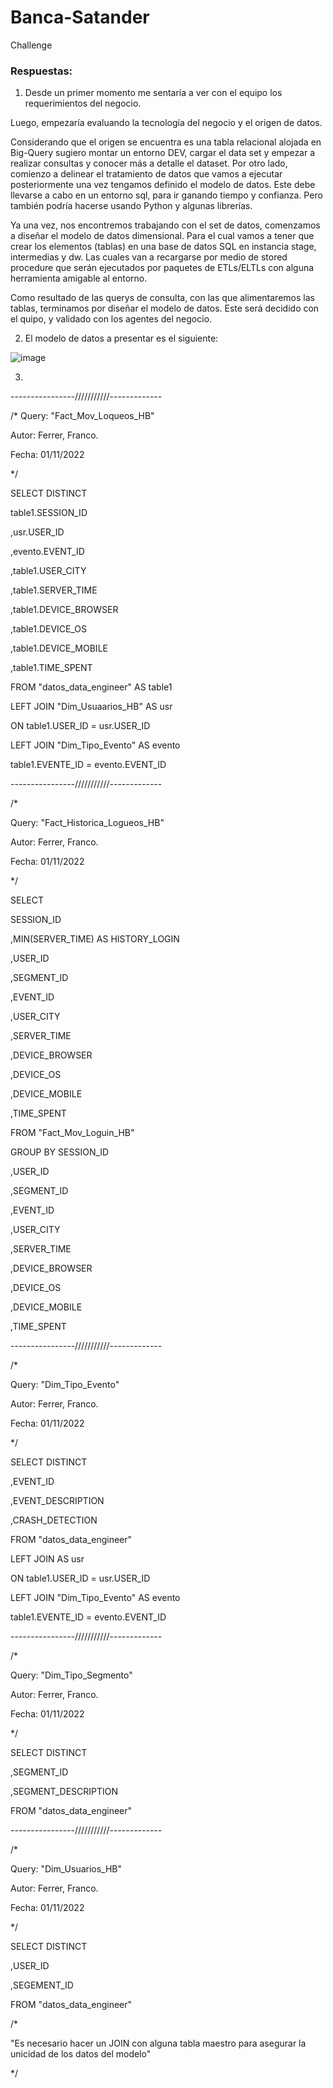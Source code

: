 # Banca-Satander
Challenge

### Respuestas:

1) Desde un primer momento me sentaría a ver con el equipo los requerimientos del negocio.

Luego, empezaría evaluando la tecnología del negocio y el origen de datos.

Considerando que el origen se encuentra es una tabla relacional alojada en Big-Query sugiero montar un entorno DEV, cargar el data set y empezar a realizar consultas y conocer más a detalle el dataset. Por otro lado, comienzo a delinear el tratamiento de datos que vamos a ejecutar posteriormente una vez tengamos definido el modelo de datos. Este debe llevarse a cabo en un entorno sql, para ir ganando tiempo y confianza. Pero también podría hacerse usando Python y algunas librerías.

Ya una vez, nos encontremos trabajando con el set de datos, comenzamos a diseñar el modelo de datos dimensional. Para el cual vamos a tener que crear los elementos (tablas) en una base de datos SQL en instancia stage, intermedias y dw. Las cuales van a recargarse por medio de stored procedure que serán ejecutados por paquetes de ETLs/ELTLs con alguna herramienta amigable al entorno.

Como resultado de las querys de consulta, con las que alimentaremos las tablas, terminamos por diseñar el modelo de datos. Este será decidido con el quipo, y validado con los agentes del negocio.

2) El modelo de datos a presentar es el siguiente:

![image](https://user-images.githubusercontent.com/105885683/199309454-cc29a576-1566-4678-9334-309a93030d93.png)


3)

----------------///////////-------------

/*
Query: "Fact_Mov_Loqueos_HB"

Autor: Ferrer, Franco.

Fecha: 01/11/2022

*/

SELECT DISTINCT

table1.SESSION_ID

,usr.USER_ID

,evento.EVENT_ID

,table1.USER_CITY

,table1.SERVER_TIME

,table1.DEVICE_BROWSER

,table1.DEVICE_OS

,table1.DEVICE_MOBILE

,table1.TIME_SPENT

FROM "datos_data_engineer" AS table1

LEFT JOIN "Dim_Usuaarios_HB" AS usr

ON table1.USER_ID = usr.USER_ID

LEFT JOIN "Dim_Tipo_Evento" AS evento

table1.EVENTE_ID = evento.EVENT_ID



----------------///////////-------------



/*

Query: "Fact_Historica_Logueos_HB"

Autor: Ferrer, Franco.

Fecha: 01/11/2022

*/



SELECT 

SESSION_ID

,MIN(SERVER_TIME) AS HISTORY_LOGIN

,USER_ID

,SEGMENT_ID

,EVENT_ID

,USER_CITY

,SERVER_TIME

,DEVICE_BROWSER

,DEVICE_OS

,DEVICE_MOBILE

,TIME_SPENT

FROM "Fact_Mov_Loguin_HB"

GROUP BY SESSION_ID

,USER_ID

,SEGMENT_ID

,EVENT_ID

,USER_CITY

,SERVER_TIME

,DEVICE_BROWSER

,DEVICE_OS

,DEVICE_MOBILE

,TIME_SPENT



----------------///////////-------------

/*


Query: "Dim_Tipo_Evento"

Autor: Ferrer, Franco.

Fecha: 01/11/2022

*/



SELECT DISTINCT

,EVENT_ID

,EVENT_DESCRIPTION

,CRASH_DETECTION

FROM "datos_data_engineer"

LEFT JOIN  AS usr

ON table1.USER_ID = usr.USER_ID

LEFT JOIN "Dim_Tipo_Evento" AS evento

table1.EVENTE_ID = evento.EVENT_ID



----------------///////////-------------

/*

Query: "Dim_Tipo_Segmento"

Autor: Ferrer, Franco.

Fecha: 01/11/2022

*/



SELECT DISTINCT

,SEGMENT_ID


,SEGMENT_DESCRIPTION


FROM "datos_data_engineer"



----------------///////////-------------

/*

Query: "Dim_Usuarios_HB"

Autor: Ferrer, Franco.

Fecha: 01/11/2022

*/




SELECT DISTINCT

,USER_ID

,SEGEMENT_ID

FROM "datos_data_engineer"


/*


"Es necesario hacer un JOIN con alguna tabla maestro para asegurar la unicidad de los datos del modelo"

*/








